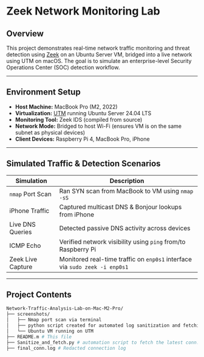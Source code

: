 # Zeek Network Monitoring Lab

## Overview

This project demonstrates real-time network traffic monitoring and threat detection using [Zeek](https://zeek.org/) on an Ubuntu Server VM, bridged into a live network using UTM on macOS. The goal is to simulate an enterprise-level Security Operations Center (SOC) detection workflow.

---

##  Environment Setup

- **Host Machine:** MacBook Pro (M2, 2022)
- **Virtualization:** [UTM](https://mac.getutm.app/) running Ubuntu Server 24.04 LTS
- **Monitoring Tool:** Zeek IDS (compiled from source)
- **Network Mode:** Bridged to host Wi-Fi (ensures VM is on the same subnet as physical devices)
- **Client Devices:** Raspberry Pi 4, MacBook Pro, iPhone

---

## Simulated Traffic & Detection Scenarios

| Simulation | Description |
|------------|-------------|
| `nmap` Port Scan | Ran SYN scan from MacBook to VM using `nmap -sS` |
| iPhone Traffic | Captured multicast DNS & Bonjour lookups from iPhone |
| Live DNS Queries | Detected passive DNS activity across devices |
| ICMP Echo | Verified network visibility using `ping` from/to Raspberry Pi |
| Zeek Live Capture | Monitored real-time traffic on `enp0s1` interface via `sudo zeek -i enp0s1` |

---

## Project Contents

```bash
Network-Traffic-Analysis-Lab-on-Mac-M2-Pro/
├── screenshots/
│   ├── Nmap port scan via terminal
│   ├── python script created for automated log sanitization and fetching
│   └── Ubuntu VM running on UTM
├── README.m # This file
├── Sanitize_and_fetch.py # automation script to fetch the latest conn.log file and sanitize it by redacting IP address and other unwanted data. 
├── final_conn.log # Redacted connection log
